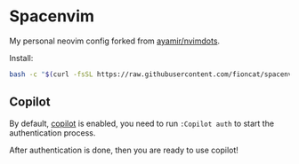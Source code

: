 # Spacenvim

My personal neovim config forked from [ayamir/nvimdots](https://github.com/ayamir/nvimdots).

Install:

```bash
bash -c "$(curl -fsSL https://raw.githubusercontent.com/fioncat/spacenvim/HEAD/scripts/install.sh)"
```

## Copilot

By default, [copilot](https://github.com/features/copilot) is enabled, you need to run `:Copilot auth` to start the authentication process.

After authentication is done, then you are ready to use copilot!
